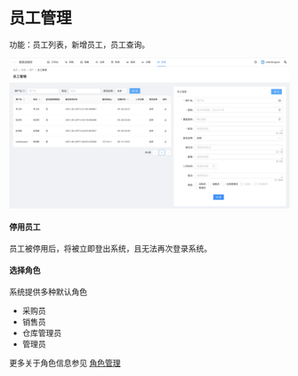 # 员工管理
功能：员工列表，新增员工，员工查询。

![avatar](../_media/screenshot/员工管理.png)



#### 停用员工
员工被停用后，将被立即登出系统，且无法再次登录系统。



#### 选择角色
系统提供多种默认角色
- 采购员
- 销售员
- 仓库管理员
- 管理员

更多关于角色信息参见 [角色管理](pages/角色管理.md)